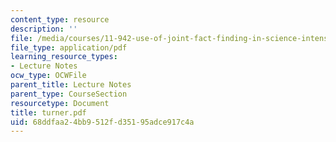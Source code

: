 ```yaml
---
content_type: resource
description: ''
file: /media/courses/11-942-use-of-joint-fact-finding-in-science-intensive-policy-disputes-part-ii-spring-2004/68ddfaa24bb9512fd35195adce917c4a_turner.pdf
file_type: application/pdf
learning_resource_types:
- Lecture Notes
ocw_type: OCWFile
parent_title: Lecture Notes
parent_type: CourseSection
resourcetype: Document
title: turner.pdf
uid: 68ddfaa2-4bb9-512f-d351-95adce917c4a
---
```

